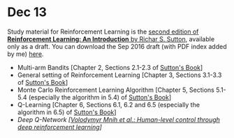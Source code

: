 # Dec 13

Study material for Reinforcement Learning is the [second edition of **Reinforcement Learning: An Introduction** by Richar S. Sutton](https://webdocs.cs.ualberta.ca/~sutton/book/the-book-2nd.html), available only as a draft. You can download the Sep 2016 draft (with PDF index added by me) [here](http://ufal.mff.cuni.cz/~straka/courses/npfl114/2016/sutton-bookdraft2016sep.pdf).

- Multi-arm Bandits [Chapter 2, Sections 2.1-2.3 of [Sutton's Book](http://ufal.mff.cuni.cz/~straka/courses/npfl114/2016/sutton-bookdraft2016sep.pdf)]
- General setting of Reinforcement Learning [Chapter 3, Sections 3.1-3.3 of [Sutton's Book](http://ufal.mff.cuni.cz/~straka/courses/npfl114/2016/sutton-bookdraft2016sep.pdf)]
- Monte Carlo Reinforcement Learning Algorithm [Chapter 5, Sections 5.1-5.4 (especially the algorithm in 5.4) of [Sutton's Book](http://ufal.mff.cuni.cz/~straka/courses/npfl114/2016/sutton-bookdraft2016sep.pdf)]
- Q-Learning [Chapter 6, Sections 6.1, 6.2 and 6.5 (especially the algorithm in 6.5) of [Sutton's Book](http://ufal.mff.cuni.cz/~straka/courses/npfl114/2016/sutton-bookdraft2016sep.pdf)]
- *Deep Q-Network [[Volodymyr Mnih et al.: Human-level control through deep reinforcement learning](https://storage.googleapis.com/deepmind-data/assets/papers/DeepMindNature14236Paper.pdf)]*
